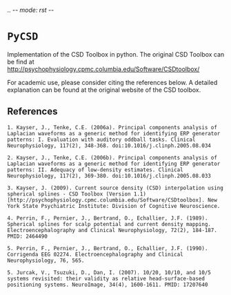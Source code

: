 .. -*- mode: rst -*-

`PyCSD`
=======================================================

Implementation of the CSD Toolbox in python.
The original CSD Toolbox can be find at http://psychophysiology.cpmc.columbia.edu/Software/CSDtoolbox/

For academic use, please consider citing the references below. A detailed explanation can be found at the original website of the CSD toolbox.

References
----------

    1. Kayser, J., Tenke, C.E. (2006a). Principal components analysis of Laplacian waveforms as a generic method for identifying ERP generator patterns: I. Evaluation with auditory oddball tasks. Clinical Neurophysiology, 117(2), 348-368. doi:10.1016/j.clinph.2005.08.034
    
    2. Kayser, J., Tenke, C.E. (2006b). Principal components analysis of Laplacian waveforms as a generic method for identifying ERP generator patterns: II. Adequacy of low-density estimates. Clinical Neurophysiology, 117(2), 369-380. doi:10.1016/j.clinph.2005.08.033

    3. Kayser, J. (2009). Current source density (CSD) interpolation using spherical splines - CSD Toolbox (Version 1.1) [http://psychophysiology.cpmc.columbia.edu/Software/CSDtoolbox]. New York State Psychiatric Institute: Division of Cognitive Neuroscience.
    
    4. Perrin, F., Pernier, J., Bertrand, O., Echallier, J.F. (1989). Spherical splines for scalp potential and current density mapping. Electroencephalography and Clinical Neurophysiology, 72(2), 184-187. PMID: 2464490

    5. Perrin, F., Pernier, J., Bertrand, O., Echallier, J.F. (1990). Corrigenda EEG 02274. Electroencephalography and Clinical Neurophysiology, 76, 565.
    
    5. Jurcak, V., Tsuzuki, D., Dan, I. (2007). 10/20, 10/10, and 10/5 systems revisited: their validity as relative head-surface-based positioning systems. NeuroImage, 34(4), 1600-1611. PMID: 17207640
